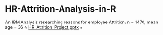 # HR-Attrition-Analysis-in-R
An IBM Analysis researching reasons for employee Attrition; n = 1470, mean age = 36  ⭐︎
[HR_Attrition_Project.pptx](https://github.com/user-attachments/files/19061026/HR_Attrition_Project.pptx) ⭐︎


